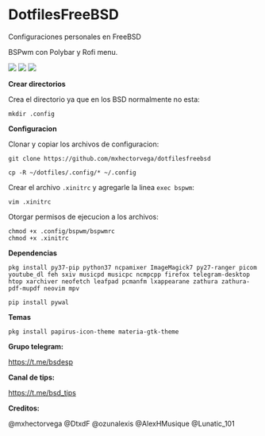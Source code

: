 # DotfilesFreeBSD

Configuraciones personales en FreeBSD

BSPwm con Polybar y Rofi menu.


<img src="https://github.com/mxhectorvega/dotfilesfreebsd/blob/main/screenshots/photo_2020-10-31_21-12-07.jpg" />

<img src="https://github.com/mxhectorvega/dotfilesfreebsd/blob/main/screenshots/photo_2020-10-31_21-36-21.jpg" />

<img src="https://github.com/mxhectorvega/dotfilesfreebsd/blob/main/screenshots/photo_2020-10-31_21-15-52.jpg" />


**Crear directorios**

Crea el directorio ya que en los BSD normalmente no esta:

```
mkdir .config
```


**Configuracion**

Clonar y copiar los archivos de configuracion:

```
git clone https://github.com/mxhectorvega/dotfilesfreebsd

cp -R ~/dotfiles/.config/* ~/.config
```


Crear el archivo `.xinitrc` y agregarle la linea `exec bspwm`:

```
vim .xinitrc
```


Otorgar permisos de ejecucion a los archivos:

```
chmod +x .config/bspwm/bspwmrc
chmod +x .xinitrc
```


**Dependencias**

```
pkg install py37-pip python37 ncpamixer ImageMagick7 py27-ranger picom youtube_dl feh sxiv musicpd musicpc ncmpcpp firefox telegram-desktop htop xarchiver neofetch leafpad pcmanfm lxappearane zathura zathura-pdf-mupdf neovim mpv

pip install pywal
```

**Temas**

```
pkg install papirus-icon-theme materia-gtk-theme
```


**Grupo telegram:**

https://t.me/bsdesp

**Canal de tips:**

https://t.me/bsd_tips

**Creditos:**

@mxhectorvega @DtxdF @ozunalexis @AlexHMusique @Lunatic_101
